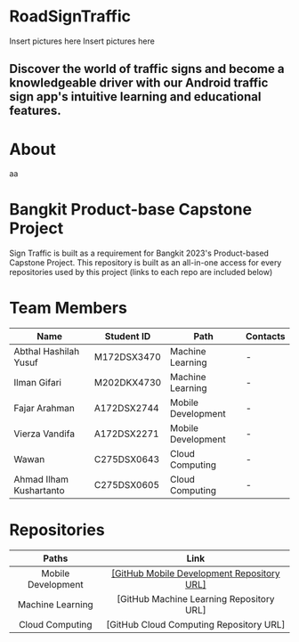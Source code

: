 # RoadSignTraffic

Insert pictures here
Insert pictures here

## Discover the world of traffic signs and become a knowledgeable driver with our Android traffic sign app's intuitive learning and educational features.

# About
aa

# Bangkit Product-base Capstone Project
Sign Traffic is built as a requirement for Bangkit 2023's Product-based Capstone Project. This repository is built as an all-in-one access for every repositories used by this project (links to each repo are included below)

# Team Members
| Name                            | Student ID | Path                | Contacts                                     |
|---------------------------------|------------|---------------------|-----------------------------------------------|
| Abthal Hashilah Yusuf           | M172DSX3470 | Machine Learning    | -   |
| Ilman Gifari                    | M202DKX4730 | Machine Learning    | - |
| Fajar Arahman                | A172DSX2744 | Mobile Development | - |
| Vierza Vandifa        | A172DSX2271 | Mobile Development | - |
| Wawan                  | C275DSX0643 | Cloud Computing     | - |
| Ahmad Ilham Kushartanto       | C275DSX0605 | Cloud Computing     | - |

# Repositories
| Paths | Link |
| :--:  | :--: |
| Mobile Development | [[GitHub Mobile Development Repository URL]](https://github.com/StringLAX/RoadSignSpotter) |
| Machine Learning | [GitHub Machine Learning Repository URL] |
| Cloud Computing | [GitHub Cloud Computing Repository URL] |
